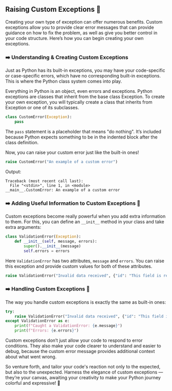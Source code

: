 ## Raising Custom Exceptions 🎨
Creating your own type of exception can offer numerous benefits. Custom exceptions allow you to provide clear error messages that can provide guidance on how to fix the problem, as well as give you better control in your code structure. Here’s how you can begin creating your own exceptions.

### ➡️ **Understanding & Creating Custom Exceptions**

Just as Python has its built-in exceptions, you may have your code-specific or case-specific errors, which have no corresponding built-in exceptions. This is where the Python class system comes into play.

Everything in Python is an object, even errors and exceptions. Python exceptions are classes that inherit from the base class Exception. To create your own exception, you will typically create a class that inherits from Exception or one of its subclasses.

```python
class CustomError(Exception):
    pass
```

The `pass` statement is a placeholder that means "do nothing". It’s included because Python expects something to be in the indented block after the class definition.

Now, you can raise your custom error just like the built-in ones!

```python
raise CustomError("An example of a custom error")
```

Output:
```
Traceback (most recent call last):
  File "<stdin>", line 1, in <module>
__main__.CustomError: An example of a custom error
```

### ➡️ **Adding Useful Information to Custom Exceptions 📝**

Custom exceptions become really powerful when you add extra information to them. For this, you can define an `__init__` method in your class and take extra arguments:

```python
class ValidationError(Exception):
    def __init__(self, message, errors):
        super().__init__(message)
        self.errors = errors
```

Here `ValidationError` has two attributes, `message` and `errors`. You can raise this exception and provide custom values for both of these attributes.

```python
raise ValidationError("Invalid data received", {"id": "This field is required."})
```

### ➡️ **Handling Custom Exceptions 👀**

The way you handle custom exceptions is exactly the same as built-in ones:

```python
try:
    raise ValidationError("Invalid data received", {"id": "This field is required."})
except ValidationError as e:
    print(f"Caught a ValidationError: {e.message}")
    print(f"Errors: {e.errors}")
```

Custom exceptions don’t just allow your code to respond to error conditions. They also make your code clearer to understand and easier to debug, because the custom error message provides additional context about what went wrong.

So venture forth, and tailor your code's reaction not only to the expected, but also to the unexpected. Harness the elegance of custom exceptions — they’re your canvas, awaiting your creativity to make your Python journey colorful and expressive! 🎨